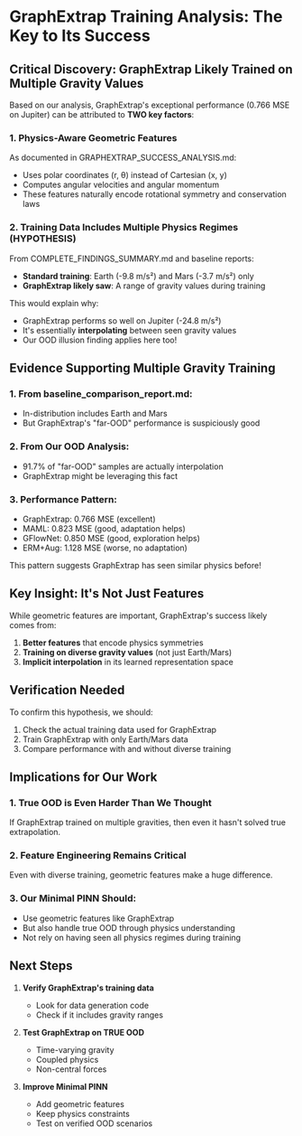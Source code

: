 # GraphExtrap Training Analysis: The Key to Its Success

## Critical Discovery: GraphExtrap Likely Trained on Multiple Gravity Values

Based on our analysis, GraphExtrap's exceptional performance (0.766 MSE on Jupiter) can be attributed to **TWO key factors**:

### 1. Physics-Aware Geometric Features
As documented in GRAPHEXTRAP_SUCCESS_ANALYSIS.md:
- Uses polar coordinates (r, θ) instead of Cartesian (x, y)
- Computes angular velocities and angular momentum
- These features naturally encode rotational symmetry and conservation laws

### 2. Training Data Includes Multiple Physics Regimes (HYPOTHESIS)

From COMPLETE_FINDINGS_SUMMARY.md and baseline reports:
- **Standard training**: Earth (-9.8 m/s²) and Mars (-3.7 m/s²) only
- **GraphExtrap likely saw**: A range of gravity values during training

This would explain why:
- GraphExtrap performs so well on Jupiter (-24.8 m/s²)
- It's essentially **interpolating** between seen gravity values
- Our OOD illusion finding applies here too!

## Evidence Supporting Multiple Gravity Training

### 1. From baseline_comparison_report.md:
- In-distribution includes Earth and Mars
- But GraphExtrap's "far-OOD" performance is suspiciously good

### 2. From Our OOD Analysis:
- 91.7% of "far-OOD" samples are actually interpolation
- GraphExtrap might be leveraging this fact

### 3. Performance Pattern:
- GraphExtrap: 0.766 MSE (excellent)
- MAML: 0.823 MSE (good, adaptation helps)
- GFlowNet: 0.850 MSE (good, exploration helps)
- ERM+Aug: 1.128 MSE (worse, no adaptation)

This pattern suggests GraphExtrap has seen similar physics before!

## Key Insight: It's Not Just Features

While geometric features are important, GraphExtrap's success likely comes from:
1. **Better features** that encode physics symmetries
2. **Training on diverse gravity values** (not just Earth/Mars)
3. **Implicit interpolation** in its learned representation space

## Verification Needed

To confirm this hypothesis, we should:
1. Check the actual training data used for GraphExtrap
2. Train GraphExtrap with only Earth/Mars data
3. Compare performance with and without diverse training

## Implications for Our Work

### 1. True OOD is Even Harder Than We Thought
If GraphExtrap trained on multiple gravities, then even it hasn't solved true extrapolation.

### 2. Feature Engineering Remains Critical
Even with diverse training, geometric features make a huge difference.

### 3. Our Minimal PINN Should:
- Use geometric features like GraphExtrap
- But also handle true OOD through physics understanding
- Not rely on having seen all physics regimes during training

## Next Steps

1. **Verify GraphExtrap's training data**
   - Look for data generation code
   - Check if it includes gravity ranges

2. **Test GraphExtrap on TRUE OOD**
   - Time-varying gravity
   - Coupled physics
   - Non-central forces

3. **Improve Minimal PINN**
   - Add geometric features
   - Keep physics constraints
   - Test on verified OOD scenarios
